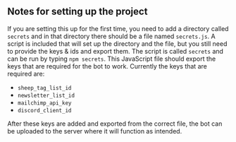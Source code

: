 ## Notes for setting up the project
If you are setting this up for the first time, you need to add a directory called `secrets` and in that directory there should be a file named `secrets.js`. A script is included that will set up the directory and the file, but you still need to provide the keys & ids and export them. The script is called `secrets` and can be run by typing `npm secrets`. This JavaScript file should export the keys that are required for the bot to work. Currently the keys that are required are:
 - `sheep_tag_list_id`
 - `newsletter_list_id`
 - `mailchimp_api_key`
 - `discord_client_id`

 After these keys are added and exported from the correct file, the bot can be uploaded to the server where it will function as intended.
